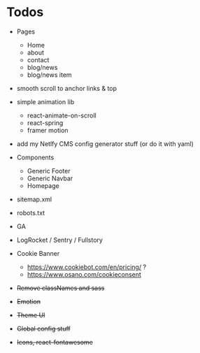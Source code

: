 # Todos

- Pages
  - Home
  - about
  - contact
  - blog/news
  - blog/news item
- smooth scroll to anchor links & top
- simple animation lib
  - react-animate-on-scroll
  - react-spring
  - framer motion
- add my Netlfy CMS config generator stuff (or do it with yaml)
- Components
  - Generic Footer
  - Generic Navbar
  - Homepage
- sitemap.xml
- robots.txt
- GA
- LogRocket / Sentry / Fullstory
- Cookie Banner
  - https://www.cookiebot.com/en/pricing/ ?
  - https://www.osano.com/cookieconsent

- ~~Remove classNames and sass~~
- ~~Emotion~~
- ~~Theme UI~~
- ~~Global config stuff~~
- ~~Icons, react-fontawesome~~


